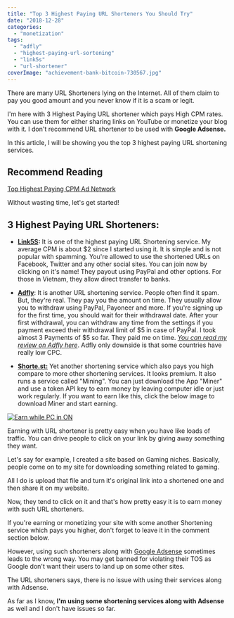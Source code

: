 ```yaml
---
title: "Top 3 Highest Paying URL Shorteners You Should Try"
date: "2018-12-28"
categories: 
  - "monetization"
tags: 
  - "adfly"
  - "highest-paying-url-sortening"
  - "link5s"
  - "url-shortener"
coverImage: "achievement-bank-bitcoin-730567.jpg"
---
```


There are many URL Shorteners lying on the Internet. All of them claim to pay you good amount and you never know if it is a scam or legit.

I'm here with 3 Highest Paying URL shortener which pays High CPM rates. You can use them for either sharing links on YouTube or monetize your blog with it. I don't recommend URL shortener to be used with **Google Adsense.**

In this article, I will be showing you the top 3 highest paying URL shortening services.

## Recommend Reading

[Top Highest Paying CPM Ad Network](https://sastaeinstein.com/2017/03/top-10-highest-paying-cpm-ad-networks-you-can-use-on-your-blog.html)

Without wasting time, let's get started!

## 3 Highest Paying URL Shorteners:

- **[Link5S](https://link5s.co/ref/e7z7Qhnx):** It is one of the highest paying URL Shortening service. My average CPM is about $2 since I started using it. It is simple and is not popular with spamming. You're allowed to use the shortened URLs on Facebook, Twitter and any other social sites. You can join now by clicking on it's name! They payout using PayPal and other options. For those in Vietnam, they allow direct transfer to banks.

- **[Adfly](https://join-adf.ly/9435389)**: It is another URL shortening service. People often find it spam. But, they're real. They pay you the amount on time. They usually allow you to withdraw using PayPal, Payoneer and more. If you're signing up for the first time, you should wait for their withdrawal date. After your first withdrawal, you can withdraw any time from the settings if you payment exceed their withdrawal limit of $5 in case of PayPal. I took almost 3 Payments of $5 so far. They paid me on time. [_You can read my review on Adfly here_](https://sastaeinstein.com/2016/11/is-adfly-is-a-scam-review.html). Adfly only downside is that some countries have really low CPC.

- **[Shorte.st:](http://join-shortest.com/ref/8917b8a945?user-type=new)** Yet another shortening service which also pays you high compare to more other shortening services. It looks premium. It also runs a service called "Mining". You can just download the App "Miner" and use a token API key to earn money by leaving computer idle or just work regularly. If you want to earn like this, click the below image to download Miner and start earning.

[![](//static.shorte.st/bundles/smeuser/img/mining/affiliation_banners/shortest-miner-468x60.png?2018-12-20.1 "Earn while PC in ON")](https://shortest-miner.com?ref=8917b8a945)

Earning with URL shortener is pretty easy when you have like loads of traffic. You can drive people to click on your link by giving away something they want.

Let's say for example, I created a site based on Gaming niches. Basically, people come on to my site for downloading something related to gaming.

All I do is upload that file and turn it's original link into a shortened one and then share it on my website.

Now, they tend to click on it and that's how pretty easy it is to earn money with such URL shorteners.

If you're earning or monetizing your site with some another Shortening service which pays you higher, don't forget to leave it in the comment section below.

However, using such shorteners along with [Google Adsense](https://sastaeinstein.com/2017/03/is-adsense-worth-it-how-much-you-get-paid-by-google-adsense.html) sometimes leads to the wrong way. You may get banned for violating their TOS as Google don't want their users to land up on some other sites.

The URL shorteners says, there is no issue with using their services along with Adsense.

As far as I know, **I'm using some shortening services along with Adsense** as well and I don't have issues so far.
